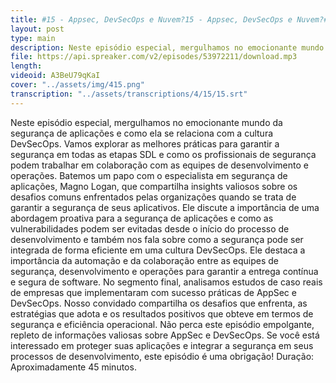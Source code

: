 ```yaml
---
title: #15 - Appsec, DevSecOps e Nuvem?15 - Appsec, DevSecOps e Nuvem?#15 - Appsec, DevSecOps e Nuvem?
layout: post
type: main
description: Neste episódio especial, mergulhamos no emocionante mundo da segurança de aplicações e como ela se relaciona com a cultura DevSecOps. Vamos explorar as melhores práticas para garantir a segurança em todas as etapas SDL e como os profissionais de segurança podem trabalhar em colaboração com as equipes de desenvolvimento e operações. Batemos um papo com o especialista em segurança de aplicações, Magno Logan, que compartilha insights valiosos sobre os desafios comuns enfrentados pelas organizações quando se trata de garantir a segurança de seus aplicativos. Ele discute a importância de uma abordagem proativa para a segurança de aplicações e como as vulnerabilidades podem ser evitadas desde o início do processo de desenvolvimento e também nos fala sobre como a segurança pode ser integrada de forma eficiente em uma cultura DevSecOps. Ele destaca a importância da automação e da colaboração entre as equipes de segurança, desenvolvimento e operações para garantir a entrega contínua e segura de software. No segmento final, analisamos estudos de caso reais de empresas que implementaram com sucesso práticas de AppSec e DevSecOps. Nosso convidado compartilha os desafios que enfrenta, as estratégias que adota e os resultados positivos que obteve em termos de segurança e eficiência operacional. Não perca este episódio empolgante, repleto de informações valiosas sobre AppSec e DevSecOps. Se você está interessado em proteger suas aplicações e integrar a segurança em seus processos de desenvolvimento, este episódio é uma obrigação! Duração aproximadamente 45 minutos.
file: https://api.spreaker.com/v2/episodes/53972211/download.mp3
length: 
videoid: A3BeU79qKaI
cover: "../assets/img/415.png"
transcription: "../assets/transcriptions/4/15/15.srt"
---
```


Neste episódio especial, mergulhamos no emocionante mundo da segurança de aplicações e como ela se relaciona com a cultura DevSecOps. Vamos explorar as melhores práticas para garantir a segurança em todas as etapas SDL e como os profissionais de segurança podem trabalhar em colaboração com as equipes de desenvolvimento e operações. Batemos um papo com o especialista em segurança de aplicações, Magno Logan, que compartilha insights valiosos sobre os desafios comuns enfrentados pelas organizações quando se trata de garantir a segurança de seus aplicativos. Ele discute a importância de uma abordagem proativa para a segurança de aplicações e como as vulnerabilidades podem ser evitadas desde o início do processo de desenvolvimento e também nos fala sobre como a segurança pode ser integrada de forma eficiente em uma cultura DevSecOps. Ele destaca a importância da automação e da colaboração entre as equipes de segurança, desenvolvimento e operações para garantir a entrega contínua e segura de software. No segmento final, analisamos estudos de caso reais de empresas que implementaram com sucesso práticas de AppSec e DevSecOps. Nosso convidado compartilha os desafios que enfrenta, as estratégias que adota e os resultados positivos que obteve em termos de segurança e eficiência operacional. Não perca este episódio empolgante, repleto de informações valiosas sobre AppSec e DevSecOps. Se você está interessado em proteger suas aplicações e integrar a segurança em seus processos de desenvolvimento, este episódio é uma obrigação! Duração: Aproximadamente 45 minutos.